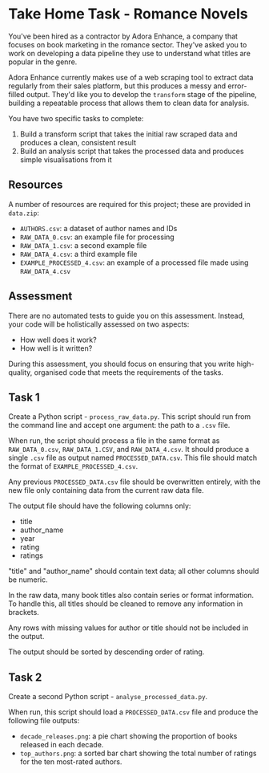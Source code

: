 # Take Home Task - Romance Novels

You've been hired as a contractor by Adora Enhance, a company that focuses on book marketing in the romance sector. They've asked you to work on developing a data pipeline they use to understand what titles are popular in the genre.

Adora Enhance currently makes use of a web scraping tool to extract data regularly from their sales platform, but this produces a messy and error-filled output. They'd like you to develop the `transform` stage of the pipeline, building a repeatable process that allows them to clean data for analysis.

You have two specific tasks to complete:

1. Build a transform script that takes the initial raw scraped data and produces a clean, consistent result
2. Build an analysis script that takes the processed data and produces simple visualisations from it

## Resources

A number of resources are required for this project; these are provided in `data.zip`:

- `AUTHORS.csv`: a dataset of author names and IDs
- `RAW_DATA_0.csv`: an example file for processing
- `RAW_DATA_1.csv`: a second example file
- `RAW_DATA_4.csv`: a third example file
- `EXAMPLE_PROCESSED_4.csv`: an example of a processed file made using `RAW_DATA_4.csv`

## Assessment

There are no automated tests to guide you on this assessment. Instead, your code will be holistically assessed on two aspects:

- How well does it work?
- How well is it written?

During this assessment, you should focus on ensuring that you write high-quality, organised code that meets the requirements of the tasks.

## Task 1

Create a Python script - `process_raw_data.py`. This script should run from the command line and accept one argument: the path to a `.csv` file.

When run, the script should process a file in the same format as `RAW_DATA_0.csv`, `RAW_DATA_1.CSV`, and `RAW_DATA_4.csv`. It should produce a single `.csv` file as output named `PROCESSED_DATA.csv`. This file should match the format of `EXAMPLE_PROCESSED_4.csv`.

Any previous `PROCESSED_DATA.csv` file should be overwritten entirely, with the new file only containing data from the current raw data file.

The output file should have the following columns only:

- title
- author_name
- year 
- rating
- ratings

"title" and "author_name" should contain text data; all other columns should be numeric.

In the raw data, many book titles also contain series or format information. To handle this, all titles should be cleaned to remove any information in brackets.

Any rows with missing values for author or title should not be included in the output.

The output should be sorted by descending order of rating.

## Task 2

Create a second Python script - `analyse_processed_data.py`.

When run, this script should load a `PROCESSED_DATA.csv` file and produce the following file outputs:

- `decade_releases.png`: a pie chart showing the proportion of books released in each decade.
- `top_authors.png`: a sorted bar chart showing the total number of ratings for the ten most-rated authors.
